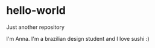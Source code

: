 # hello-world
Just another repository

I'm Anna. I'm a brazilian design student and I love sushi :)
